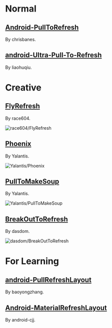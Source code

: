 # Normal

## [Android-PullToRefresh](https://github.com/chrisbanes/Android-PullToRefresh)

By chrisbanes.

## [android-Ultra-Pull-To-Refresh](https://github.com/liaohuqiu/android-Ultra-Pull-To-Refresh)

By liaohuqiu.

# Creative

## [FlyRefresh](https://github.com/race604/FlyRefresh)

By race604.

![race604/FlyRefresh](https://github.com/race604/FlyRefresh/blob/master/images/flyrefresh.gif)

## [Phoenix](https://github.com/Yalantis/Phoenix)

By Yalantis.

![Yalantis/Phoenix](https://camo.githubusercontent.com/d406ac5a03a2b1fa5cf41fadc8d2408cb8709bdc/68747470733a2f2f6431337961637572716a676172612e636c6f756466726f6e742e6e65742f75736572732f3132353035362f73637265656e73686f74732f313635303331372f7265616c6573746174652d70756c6c5f312d322d332e676966)

## [PullToMakeSoup](https://github.com/Yalantis/PullToMakeSoup)

By Yalantis.

![Yalantis/PullToMakeSoup](https://raw.githubusercontent.com/Yalantis/PullToMakeSoup/master/PullToMakeSoupDemo/Resouces/recipe-finder.gif)

## [BreakOutToRefresh](https://github.com/dasdom/BreakOutToRefresh)

By dasdom.

![dasdom/BreakOutToRefresh](https://raw.githubusercontent.com/dasdom/BreakOutToRefresh/master/Example/PullToRefreshDemo/what.gif)

# For Learning

## [android-PullRefreshLayout](https://github.com/baoyongzhang/android-PullRefreshLayout)

By baoyongzhang.

## [Android-MaterialRefreshLayout](https://github.com/android-cjj/Android-MaterialRefreshLayout)

By android-cjj.

